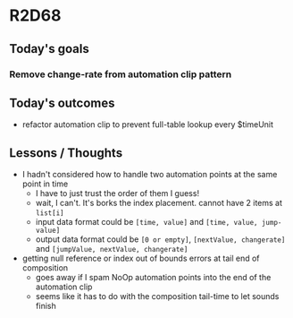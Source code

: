 # R2D68

## Today's goals

### Remove change-rate from automation clip pattern

## Today's outcomes
- refactor automation clip to prevent full-table lookup every $timeUnit

## Lessons / Thoughts
- I hadn't considered how to handle two automation points at the same point in time
  - I have to just trust the order of them I guess!
  - wait, I can't. It's borks the index placement. cannot have 2 items at `list[i]`
  - input data format could be `[time, value]` and `[time, value, jump-value]`
  - output data format could be `[0 or empty]`, `[nextValue, changerate]` and `[jumpValue, nextValue, changerate]`
- getting null reference or index out of bounds errors at tail end of composition
  - goes away if I spam NoOp automation points into the end of the automation clip
  - seems like it has to do with the composition tail-time to let sounds finish
